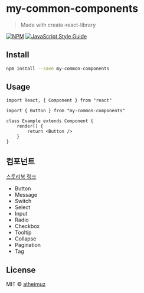 # my-common-components

> Made with create-react-library

[![NPM](https://img.shields.io/npm/v/my-common-components.svg)](https://www.npmjs.com/package/my-common-components) [![JavaScript Style Guide](https://img.shields.io/badge/code_style-standard-brightgreen.svg)](https://standardjs.com)

## Install

```bash
npm install --save my-common-components
```

## Usage

```tsx
import React, { Component } from "react"

import { Button } from "my-common-components"

class Example extends Component {
    render() {
        return <Button />
    }
}
```

## 컴포넌트

[스토리북 링크](https://atheimuz.github.io/my-common-components/storybook-static)

-   Button
-   Message
-   Switch
-   Select
-   Input
-   Radio
-   Checkbox
-   Tooltip
-   Collapse
-   Pagination
-   Tag

## License

MIT © [atheimuz](https://github.com/atheimuz)
